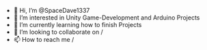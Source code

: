 - 👋 Hi, I’m @SpaceDave1337
- 👀 I’m interested in Unity Game-Development and Arduino Projects
- 🌱 I’m currently learning how to finish Projects
- 💞️ I’m looking to collaborate on /
- 📫 How to reach me /

<!---
SpaceDave1337/SpaceDave1337 is a ✨ special ✨ repository because its `README.md` (this file) appears on your GitHub profile.
You can click the Preview link to take a look at your changes.
--->
